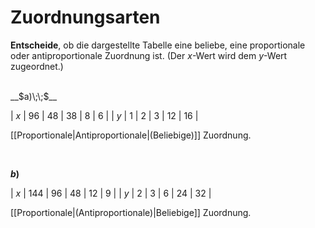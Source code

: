 <!--
version:  0.0.1

language: de

@style
input {
    text-align: center;
}

.flex-container {
    display: flex;
    flex-wrap: wrap;
    align-items: stretch;
    gap: 20px;
}

.flex-child {
    flex: 1;
    min-width: 350px;
    margin-right: 20px;
}

@media (max-width: 400px) {
    .flex-child {
        flex: 100%;
        margin-right: 0;
    }
}
@end

formula: \carry   \textcolor{red}{\scriptsize #1}
formula: \digit   \rlap{\carry{#1}}\phantom{#2}#2
formula: \permil  \text{‰}

import: https://raw.githubusercontent.com/LiaTemplates/Tikz-Jax/main/README.md

script: https://cdn.jsdelivr.net/gh/LiaTemplates/Tikz-Jax@main/dist/index.js


tags: Zuordnung, Proportional, Antiproportional, beliebige Zuordnung, sehr leicht, sehr niedrig, Angeben

comment: Um was für eine Zuordnung handelt es sich?

author: Martin Lommatzsch

-->




# Zuordnungsarten

**Entscheide**, ob die dargestellte Tabelle eine beliebe, eine proportionale oder antiproportionale Zuordnung ist. (Der $x$-Wert wird dem $y$-Wert zugeordnet.)

<br>

<section class="flex-container">

<div class="flex-child">
__$a)\;\;$__

<!-- data-type="none" -->
|  $x$  |  96  |  48  |  38  |  8   |  6   |
|  $y$  |  1   |  2   |  3   |  12  |  16  |

[[Proportionale|Antiproportionale|(Beliebige)]] Zuordnung.

<br>
</div>

<div class="flex-child">

__$b)\;\;$__

<!-- data-type="none" -->
|  $x$  |  144  |  96  |  48  |  12  |  9  |
|  $y$  |  2    |  3   |  6   |  24  |  32  |

[[Proportionale|(Antiproportionale)|Beliebige]] Zuordnung.

</div>

</section>
<br>
<br>
<br>
<br>
<br>
<br>
<br>
<br>